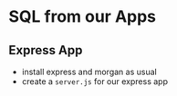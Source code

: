 # SQL from our Apps

## Express App

- install express and morgan as usual
- create a `server.js` for our express app